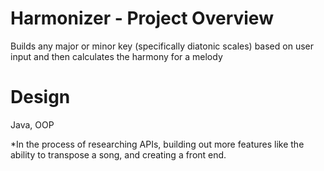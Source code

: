 # Harmonizer - Project Overview
Builds any major or minor key (specifically diatonic scales) based on user input and then calculates the harmony for a melody

# Design
Java, OOP

*In the process of researching APIs, building out more features like the ability to transpose a song, and creating a front end.
